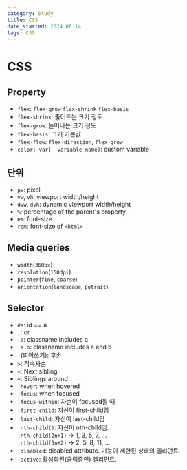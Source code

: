 ```yaml
---
category: Study
title: CSS
date_started: 2024.06.14
tags: CSS
---
```

# CSS

## Property
- `flex`: `flex-grow` `flex-shrink` `flex-basis`
- `flex-shrink`: 줄어드는 크기 정도
- `flex-grow`: 늘어나는 크기 정도
- `flex-basis`: 크기 기본값
- `flex-flow`: `flex-direction`, `flex-grow`
- `color: var(--variable-name)`: custom variable

## 단위
- `px`: pixel
- `vw`, `vh`: viewport width/height
- `dvw`, `dvh`: dynamic viewport width/height
- `%`: percentage of the parent's property.
- `em`: font-size
- `rem`: font-size of `<html>`

## Media queries

- `width`(`360px`)
- `resolution`(`150dpi`)
- `pointer`(`fine`, `coarse`)
- `orientation`(`landscape`, `potrait`)

## Selector

- `#a`: id == a
- `,`: or  
- `.a`: classname includes a
- `.a.b`: classname includes a and b  
- ` `(띄어쓰기): 후손  
- `>`: 직속자손  
- `~`: Next sibling  
- `+`: Siblings around  
- `:hover`: when hovered  
- `:focus`: when focused  
- `:focus-within`: 자손이 focused될 때  
- `:first-child`: 자신이 first-child임
- `:last-child`: 자신이 last-child임
- `:nth-child()`: 자신이 nth-child임.  
    `:nth-child(2n+1)` -> 1, 3, 5, 7, ...  
    `:nth-child(3n+2)` -> 2, 5, 8, 11, ...  
- `:disabled`: disabled attribute. 기능이 제한된 상태의 엘리먼트.  
- `:active`: 활성화된(클릭중인) 엘리먼트.  